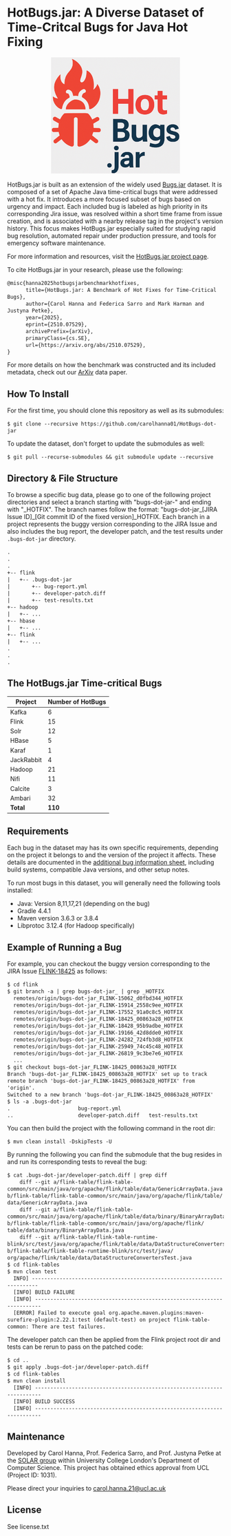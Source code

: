 # HotBugs.jar: A Diverse Dataset of Time-Critcal Bugs for Java Hot Fixing

<p align="center">
  <img src="logo.png" alt="HotBugs.jar Logo" width="300"/>
</p>

HotBugs.jar is built as an extension of the widely used [Bugs.jar](https://github.com/bugs-dot-jar/bugs-dot-jar) dataset. It is composed of a set of Apache Java time-critical bugs that were addressed with a hot fix. It introduces a more focused subset of bugs based on urgency and impact. Each included bug is labeled as high priority in its corresponding Jira issue, was resolved within a short time frame from issue creation, and is associated with a nearby release tag in the project's version history. This focus makes HotBugs.jar especially suited for studying rapid bug resolution, automated repair under production pressure, and tools for emergency software maintenance.

For more information and resources, visit the [HotBugs.jar project page](https://solar.cs.ucl.ac.uk/os/hotfixbenchmark.html).

To cite HotBugs.jar in your research, please use the following:
```
@misc{hanna2025hotbugsjarbenchmarkhotfixes,
      title={HotBugs.jar: A Benchmark of Hot Fixes for Time-Critical Bugs}, 
      author={Carol Hanna and Federica Sarro and Mark Harman and Justyna Petke},
      year={2025},
      eprint={2510.07529},
      archivePrefix={arXiv},
      primaryClass={cs.SE},
      url={https://arxiv.org/abs/2510.07529}, 
}
```
For more details on how the benchmark was constructed and its included metadata, check out our [ArXiv](https://arxiv.org/abs/2510.07529) data paper.

## How To Install

For the first time, you should clone this repository as well as its submodules:
```
$ git clone --recursive https://github.com/carolhanna01/HotBugs-dot-jar
```

To update the dataset, don't forget to update the submodules as well:
```
$ git pull --recurse-submodules && git submodule update --recursive
```

## Directory & File Structure
To browse a specific bug data, please go to one of the following project directories and select a branch starting with "bugs-dot-jar-" and ending with "\_HOTFIX".  The branch names follow the format: "bugs-dot-jar\_\[JIRA Issue ID\]\_\[Git commit ID of the fixed version\]\_HOTFIX.  Each branch in a project represents the buggy version corresponding to the JIRA Issue and also includes the bug report, the developer patch, and the test results under `.bugs-dot-jar` directory.
```
.
.
.
+-- flink
|   +-- .bugs-dot-jar
|       +-- bug-report.yml
|       +-- developer-patch.diff
|       +-- test-results.txt
+-- hadoop
|   +-- ...
+-- hbase
|   +-- ...
+-- flink
|   +-- ...
.
.
.
```

## The HotBugs.jar Time-critical Bugs

| Project    | Number of HotBugs |
| -------- | ------- |
| Kafka  | 6    |
| Flink | 15     |
| Solr    | 12    |
| HBase  | 5    |
| Karaf | 1     |
| JackRabbit    | 4    |
| Hadoop  | 21    |
| Nifi | 11     |
| Calcite    | 3    |
| Ambari    | 32    |
| **Total**    | **110**    |

## Requirements
Each bug in the dataset may has its own specific requirements, depending on the project it belongs to and the version of the project it affects. These details are documented in the [additional bug information sheet](https://docs.google.com/spreadsheets/d/1DftX4Bm0wIn4wvv11edEUVYrNO5WpDy3DTkiIyZxaZs/edit?gid=579710219#gid=579710219), including build systems, compatible Java versions, and other setup notes.

To run most bugs in this dataset, you will generally need the following tools installed:

- Java: Version 8,11,17,21 (depending on the bug)
- Gradle 4.4.1
- Maven version 3.6.3 or 3.8.4
- Libprotoc 3.12.4 (for Hadoop specifically)

## Example of Running a Bug

For example, you can checkout the buggy version corresponding to the JIRA Issue [FLINK-18425]([https://issues.apache.org/jira/browse/ACCUMULO-1051](https://issues.apache.org/jira/browse/FLINK-18425)) as follows:
```
$ cd flink
$ git branch -a | grep bugs-dot-jar_ | grep _HOTFIX
  remotes/origin/bugs-dot-jar_FLINK-15062_d0fbd344_HOTFIX
  remotes/origin/bugs-dot-jar_FLINK-15914_2558c9ee_HOTFIX
  remotes/origin/bugs-dot-jar_FLINK-17552_91a0c8c5_HOTFIX
  remotes/origin/bugs-dot-jar_FLINK-18425_00863a28_HOTFIX
  remotes/origin/bugs-dot-jar_FLINK-18428_95b9adbe_HOTFIX
  remotes/origin/bugs-dot-jar_FLINK-19166_42d8dde0_HOTFIX
  remotes/origin/bugs-dot-jar_FLINK-24282_724fb3d8_HOTFIX
  remotes/origin/bugs-dot-jar_FLINK-25949_74c45c48_HOTFIX
  remotes/origin/bugs-dot-jar_FLINK-26819_9c3be7e6_HOTFIX
  ...
$ git checkout bugs-dot-jar_FLINK-18425_00863a28_HOTFIX
Branch 'bugs-dot-jar_FLINK-18425_00863a28_HOTFIX' set up to track remote branch 'bugs-dot-jar_FLINK-18425_00863a28_HOTFIX' from 'origin'.
Switched to a new branch 'bugs-dot-jar_FLINK-18425_00863a28_HOTFIX'
$ ls -a .bugs-dot-jar
.                      bug-report.yml         
..                     developer-patch.diff   test-results.txt
```

You can then build the project with the following command in the root dir:

```
$ mvn clean install -DskipTests -U
```
By running the following you can find the submodule that the bug resides in and run its corresponding tests to reveal the bug:
```
$ cat .bugs-dot-jar/developer-patch.diff | grep diff
    diff --git a/flink-table/flink-table-common/src/main/java/org/apache/flink/table/data/GenericArrayData.java b/flink-table/flink-table-common/src/main/java/org/apache/flink/table/        data/GenericArrayData.java
    diff --git a/flink-table/flink-table-common/src/main/java/org/apache/flink/table/data/binary/BinaryArrayData.java b/flink-table/flink-table-common/src/main/java/org/apache/flink/        table/data/binary/BinaryArrayData.java
    diff --git a/flink-table/flink-table-runtime-blink/src/test/java/org/apache/flink/table/data/DataStructureConvertersTest.java b/flink-table/flink-table-runtime-blink/src/test/java/      org/apache/flink/table/data/DataStructureConvertersTest.java
$ cd flink-tables
$ mvn clean test
  INFO] ------------------------------------------------------------------------
  [INFO] BUILD FAILURE
  [INFO] ------------------------------------------------------------------------
  [ERROR] Failed to execute goal org.apache.maven.plugins:maven-surefire-plugin:2.22.1:test (default-test) on project flink-table-common: There are test failures.
```
The developer patch can then be applied from the Flink project root dir and tests can be rerun to pass on the patched code:
```
$ cd ..
$ git apply .bugs-dot-jar/developer-patch.diff
$ cd flink-tables
$ mvn clean install
  [INFO] ------------------------------------------------------------------------
  [INFO] BUILD SUCCESS
  [INFO] ------------------------------------------------------------------------
```
## Maintenance

Developed by Carol Hanna, Prof. Federica Sarro, and Prof. Justyna Petke at the [SOLAR group](https://solar.cs.ucl.ac.uk/) within University College London's Department of Computer Science.
This project has obtained ethics approval from UCL (Project ID: 1031).

Please direct your inquiries to [carol.hanna.21@ucl.ac.uk](mailto:carol.hanna.21@ucl.ac.uk)

## License

See license.txt
